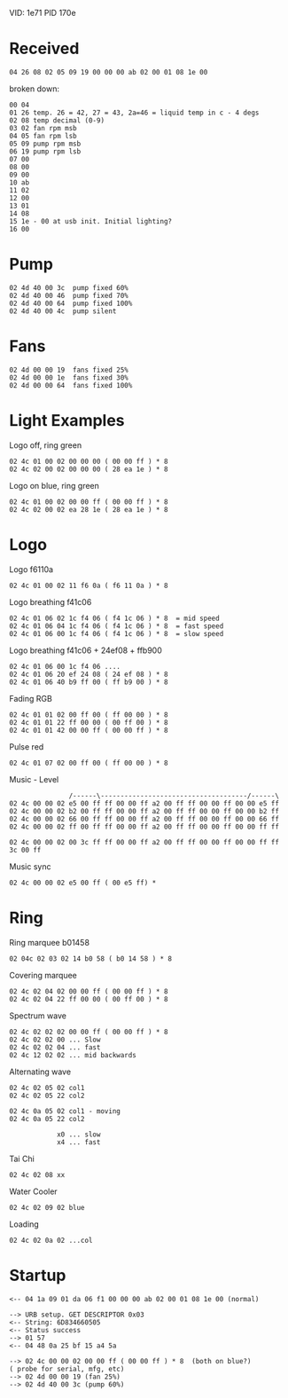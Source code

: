 VID: 1e71
PID 170e

Received
========

`04 26 08 02 05 09 19 00 00 00 ab 02 00 01 08 1e 00`

broken down:

```
00 04
01 26 temp. 26 = 42, 27 = 43, 2a=46 = liquid temp in c - 4 degs
02 08 temp decimal (0-9)
03 02 fan rpm msb
04 05 fan rpm lsb
05 09 pump rpm msb
06 19 pump rpm lsb
07 00
08 00
09 00
10 ab
11 02
12 00
13 01
14 08
15 1e - 00 at usb init. Initial lighting?
16 00
```


Pump
====

```
02 4d 40 00 3c	pump fixed 60%
02 4d 40 00 46	pump fixed 70%
02 4d 40 00 64	pump fixed 100%
02 4d 40 00 4c	pump silent
```

Fans
====

```
02 4d 00 00 19	fans fixed 25%
02 4d 00 00 1e	fans fixed 30%
02 4d 00 00 64	fans fixed 100%
```

Light Examples
==============

Logo off, ring green
```
02 4c 01 00 02 00 00 00 ( 00 00 ff ) * 8
02 4c 02 00 02 00 00 00 ( 28 ea 1e ) * 8
```

Logo on blue, ring green
```
02 4c 01 00 02 00 00 ff ( 00 00 ff ) * 8
02 4c 02 00 02 ea 28 1e ( 28 ea 1e ) * 8
```

Logo
====

Logo f6110a
```
02 4c 01 00 02 11 f6 0a ( f6 11 0a ) * 8
```

Logo breathing f41c06
```
02 4c 01 06 02 1c f4 06 ( f4 1c 06 ) * 8  = mid speed
02 4c 01 06 04 1c f4 06 ( f4 1c 06 ) * 8  = fast speed
02 4c 01 06 00 1c f4 06 ( f4 1c 06 ) * 8  = slow speed
```

Logo breathing f41c06 + 24ef08 + ffb900
```
02 4c 01 06 00 1c f4 06 ....
02 4c 01 06 20 ef 24 08 ( 24 ef 08 ) * 8
02 4c 01 06 40 b9 ff 00 ( ff b9 00 ) * 8
```

Fading RGB
```
02 4c 01 01 02 00 ff 00 ( ff 00 00 ) * 8
02 4c 01 01 22 ff 00 00 ( 00 ff 00 ) * 8
02 4c 01 01 42 00 00 ff ( 00 00 ff ) * 8
```

Pulse red
```
02 4c 01 07 02 00 ff 00 ( ff 00 00 ) * 8
```

Music - Level
```
               /------\-------------------------------------/------\
02 4c 00 00 02 e5 00 ff ff 00 00 ff a2 00 ff ff 00 00 ff 00 00 e5 ff
02 4c 00 00 02 b2 00 ff ff 00 00 ff a2 00 ff ff 00 00 ff 00 00 b2 ff
02 4c 00 00 02 66 00 ff ff 00 00 ff a2 00 ff ff 00 00 ff 00 00 66 ff
02 4c 00 00 02 ff 00 ff ff 00 00 ff a2 00 ff ff 00 00 ff 00 00 ff ff
```

```
02 4c 00 00 02 00 3c ff ff 00 00 ff a2 00 ff ff 00 00 ff 00 00 ff ff 3c 00 ff
```

Music sync
```
02 4c 00 00 02 e5 00 ff ( 00 e5 ff) *
```

Ring
====

Ring marquee b01458
```
02 04c 02 03 02 14 b0 58 ( b0 14 58 ) * 8
```

Covering marquee
```
02 4c 02 04 02 00 00 ff ( 00 00 ff ) * 8
02 4c 02 04 22 ff 00 00 ( 00 ff 00 ) * 8
```

Spectrum wave
```
02 4c 02 02 02 00 00 ff ( 00 00 ff ) * 8
02 4c 02 02 00 ... Slow
02 4c 02 02 04 ... fast
02 4c 12 02 02 ... mid backwards
```

Alternating wave
```
02 4c 02 05 02 col1
02 4c 02 05 22 col2

02 4c 0a 05 02 col1 - moving
02 4c 0a 05 22 col2

            x0 ... slow
            x4 ... fast
```

Tai Chi
```
02 4c 02 08 xx
```

Water Cooler
```
02 4c 02 09 02 blue
```

Loading
```
02 4c 02 0a 02 ...col
```


Startup
=======

```
<-- 04 1a 09 01 da 06 f1 00 00 00 ab 02 00 01 08 1e 00 (normal)

--> URB setup. GET DESCRIPTOR 0x03
<-- String: 6D834660505
<-- Status success
--> 01 57
<-- 04 48 0a 25 bf 15 a4 5a

--> 02 4c 00 00 02 00 00 ff ( 00 00 ff ) * 8  (both on blue?)
( probe for serial, mfg, etc)
--> 02 4d 00 00 19 (fan 25%)
--> 02 4d 40 00 3c (pump 60%)
```

